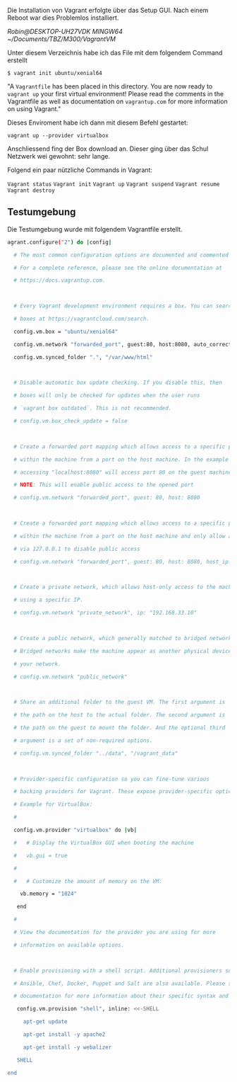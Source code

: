 Die Installation von Vagrant erfolgte über das Setup GUI. Nach einem Reboot war dies Problemlos installiert. 

*Robin@DESKTOP-UH27VDK MINGW64 ~/Documents/TBZ/M300/VagrantVM*

Unter diesem Verzeichnis habe ich das File mit dem folgendem Command erstellt

`$ vagrant init ubuntu/xenial64`


"A `Vagrantfile` has been placed in this directory. You are now
ready to `vagrant up` your first virtual environment! Please read
the comments in the Vagrantfile as well as documentation on
`vagrantup.com` for more information on using Vagrant."

Dieses Enviroment habe ich dann mit diesem Befehl gestartet: 

`vagrant up --provider virtualbox`

Anschliessend fing der Box download an. Dieser ging über das Schul Netzwerk wei gewohnt: sehr lange. 

Folgend ein paar nützliche Commands in Vagrant: 

`Vagrant status`
`Vagrant init`
`Vagrant up`
`Vagrant suspend`
`Vagrant resume`
`Vagrant destroy`


## Testumgebung

Die Testumgebung wurde mit folgendem Vagrantfile erstellt. 

``` bash 
agrant.configure("2") do |config|

  # The most common configuration options are documented and commented below.

  # For a complete reference, please see the online documentation at

  # https://docs.vagrantup.com.

  

  # Every Vagrant development environment requires a box. You can search for

  # boxes at https://vagrantcloud.com/search.

  config.vm.box = "ubuntu/xenial64"

  config.vm.network "forwarded_port", guest:80, host:8080, auto_correct: true

  config.vm.synced_folder ".", "/var/www/html"

  

  # Disable automatic box update checking. If you disable this, then

  # boxes will only be checked for updates when the user runs

  # `vagrant box outdated`. This is not recommended.

  # config.vm.box_check_update = false

  

  # Create a forwarded port mapping which allows access to a specific port

  # within the machine from a port on the host machine. In the example below,

  # accessing "localhost:8080" will access port 80 on the guest machine.

  # NOTE: This will enable public access to the opened port

  # config.vm.network "forwarded_port", guest: 80, host: 8080

  

  # Create a forwarded port mapping which allows access to a specific port

  # within the machine from a port on the host machine and only allow access

  # via 127.0.0.1 to disable public access

  # config.vm.network "forwarded_port", guest: 80, host: 8080, host_ip: "127.0.0.1"

  

  # Create a private network, which allows host-only access to the machine

  # using a specific IP.

  # config.vm.network "private_network", ip: "192.168.33.10"

  

  # Create a public network, which generally matched to bridged network.

  # Bridged networks make the machine appear as another physical device on

  # your network.

  # config.vm.network "public_network"

  

  # Share an additional folder to the guest VM. The first argument is

  # the path on the host to the actual folder. The second argument is

  # the path on the guest to mount the folder. And the optional third

  # argument is a set of non-required options.

  # config.vm.synced_folder "../data", "/vagrant_data"

  

  # Provider-specific configuration so you can fine-tune various

  # backing providers for Vagrant. These expose provider-specific options.

  # Example for VirtualBox:

  #

  config.vm.provider "virtualbox" do |vb|

  #   # Display the VirtualBox GUI when booting the machine

  #   vb.gui = true

  #

  #   # Customize the amount of memory on the VM:

    vb.memory = "1024"

   end

  #

  # View the documentation for the provider you are using for more

  # information on available options.

  

  # Enable provisioning with a shell script. Additional provisioners such as

  # Ansible, Chef, Docker, Puppet and Salt are also available. Please see the

  # documentation for more information about their specific syntax and use.

   config.vm.provision "shell", inline: <<-SHELL

     apt-get update

     apt-get install -y apache2

     apt-get install -y webalizer

   SHELL

end
```


